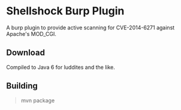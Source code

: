 # Shellshock Burp Plugin
A burp plugin to provide active scanning for CVE-2014-6271 against Apache's MOD_CGI. 

## Download
Compiled to Java 6 for luddites and the like.

## Building

> mvn package
